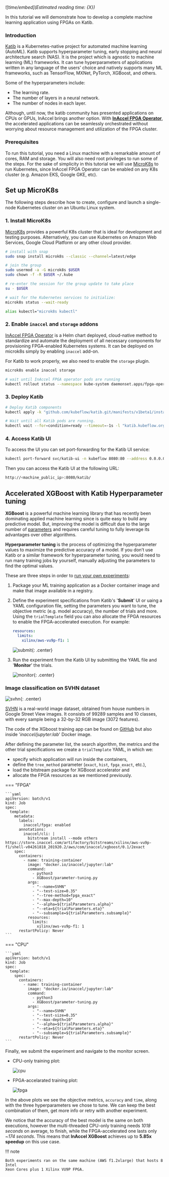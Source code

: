 *![time/embed](Estimated reading time: {X})*

In this tutorial we will demonstrate how to develop a complete machine learning
application using FPGAs on Katib.

### Introduction

[Katib](https://www.kubeflow.org/docs/components/katib/overview/) is a
Kubernetes-native project for automated machine learning (AutoML). Katib
supports hyperparameter tuning, early stopping and neural architecture search
(NAS). It is the project which is agnostic to machine learning (ML) frameworks.
It can tune hyperparameters of applications written in any language of the users'
choice and natively supports many ML frameworks, such as TensorFlow, MXNet,
PyTorch, XGBoost, and others.

Some of the hyperparameters include:

* The learning rate.
* The number of layers in a neural network.
* The number of nodes in each layer.

Although, until now, the katib community has presented applications on CPUs
or GPUs, InAccel brings another option. With [**InAccel FPGA Operator**](https://artifacthub.io/packages/chart/inaccel/fpga-operator),
the accelerated applications can be seamlessly orchestrated without worrying
about resource management and utilization of the FPGA cluster.

### Prerequisites

To run this tutorial, you need a Linux machine with a remarkable amount of
cores, RAM and storage. You will also need root privileges to run some of the
steps. For the sake of simplicity in this tutorial we will use
[MicroK8s](https://microk8s.io/) to run Kubernetes, since InAccel FPGA Operator
can be enabled on any K8s cluster (e.g. Amazon EKS, Google GKE, etc).

## Set up MicroK8s

The following steps describe how to create, configure and launch a single-node
Kubernetes cluster on an Ubuntu Linux system.

### 1. Install MicroK8s

[MicroK8s](https://microk8s.io/docs) provides a powerful K8s cluster that is ideal
for development and testing purposes.
Alternatively, you can use Kubernetes on Amazon Web Services, Google Cloud
Platform or any other cloud provider.

```bash
# install with snap
sudo snap install microk8s --classic --channel=latest/edge

# join the group
sudo usermod -a -G microk8s $USER
sudo chown -f -R $USER ~/.kube

# re-enter the session for the group update to take place
su - $USER

# wait for the Kubernetes services to initialize:
microk8s status --wait-ready

alias kubectl="microk8s kubectl"
```

### 2. Enable `inaccel` and `storage` addons

[InAccel FPGA Operator](https://artifacthub.io/packages/chart/inaccel/fpga-operator)
is a Helm chart deployed, cloud-native method to standardize and automate the
deployment of all necessary components for provisioning FPGA-enabled Kubernetes
systems. It can be deployed on microk8s simply by enabling `inaccel` add-on.

For Katib to work properly, we also need to enable the `storage`
 plugin.

```bash
microk8s enable inaccel storage

# wait until InAccel FPGA operator pods are running
kubectl rollout status --namespace kube-system daemonset.apps/fpga-operator
```

### 3. Deploy Katib

```bash
# Deploy Katib components
kubectl apply -k "github.com/kubeflow/katib.git/manifests/v1beta1/installs/katib-standalone?ref=master"

# Wait until all Katib pods are running.
kubectl wait --for=condition=ready --timeout=-1s -l "katib.kubeflow.org/component in (controller,db-manager,mysql,ui)" -n kubeflow pod
```

### 4. Access Katib UI

To access the UI you can set port-forwarding for the Katib UI service:

```bash
kubectl port-forward svc/katib-ui -n kubeflow 8080:80 --address 0.0.0.0
```

Then you can access the Katib UI at the following URL:

```bash
http://<machine_public_ip>:8080/katib/
```

## Accelerated XGBoost with Katib Hyperparameter tuning

**XGBoost** is a powerful machine learning library that has recently been
dominating applied machine learning since is quite easy to build any predictive
model. But, improving the model is difficult due to the large number of
[parameters](https://xgboost.readthedocs.io/en/latest/parameter.html) and
requires careful tuning to fully leverage its advantages over other algorithms.

**Hyperparameter tuning** is the process of optimizing the hyperparameter values
to maximize the predictive accuracy of a model. If you don’t use Katib or a
similar framework for hyperparameter tuning, you would need to run many
training jobs by yourself, manually adjusting the parameters to find the optimal
values.

These are three steps in order to
[run your own experiments](https://kubeflow.org/docs/components/hyperparameter-tuning/experiment):

1. Package your ML training application as a Docker container image and make
	that image available in a registry.

2. Define the experiment specifications from Katib's '**Submit**' UI or uaing
	a YAML configuration file, setting the parameters you want to tune, the
	objective metric (e.g. model accuracy), the number of trials and more. Using
	the `trialTemplate` field you can also allocate the FPGA resources to enable
	the FPGA-accelerated execution. For example:

	```yaml
	resources:
	  limits:
	    xilinx/aws-vu9p-f1: 1
	```

	![submit](/img/katib-submit.png){: .center}

3. Run the experiment from the Katib UI by submitting the YAML file and
	'**Monitor**' the trials.

	![monitor](/img/katib-monitor.png){: .center}

### Image classification on SVHN dataset

![svhn](/img/svhn.png){: .center}

[SVHN](http://ufldl.stanford.edu/housenumbers) is a real-world image dataset,
obtained from house numbers in Google Street View images. It consists of 99289
samples and 10 classes, with every sample being a 32-by-32 RGB image (3072
features).

The code of the XGboost training app can be found on
[GitHub](https://github.com/inaccel/jupyter/blob/master/lab/dot/XGBoost/parameter-tuning.py)
but also inside '*inaccel/jupyter:lab*' Docker image.

After defining the parameter list, the search algorithm, the metrics and the
other trial specifications we create a `trialTemplate` YAML, in which we:

* specify which application will run inside the containers,
* define the `tree_method` parameter (`exact`, `hist`, `fpga_exact`, etc.),
* load the bitstream package for XGBoost accelerator and
* allocate the FPGA resources as we mentioned previously.


=== "FPGA"

	```yaml
	apiVersion: batch/v1
	kind: Job
	spec:
	  template:
	    metadata:
	      labels:
	        inaccel/fpga: enabled
	      annotations:
	        inaccel/cli: |
	          bitstream install --mode others https://store.inaccel.com/artifactory/bitstreams/xilinx/aws-vu9p-f1/shell-v04261818_201920.2/aws/com/inaccel/xgboost/0.1/2exact
	    spec:
	      containers:
	        - name: training-container
	          image: "docker.io/inaccel/jupyter:lab"
	          command:
	            - python3
	            - XGBoost/parameter-tuning.py
	          args:
	            - "--name=SVHN"
	            - "--test-size=0.35"
	            - "--tree-method=fpga_exact"
	            - "--max-depth=10"
	            - "--alpha=${trialParameters.alpha}"
	            - "--eta=${trialParameters.eta}"
	            - "--subsample=${trialParameters.subsample}"
	          resources:
	            limits:
	              xilinx/aws-vu9p-f1: 1
	      restartPolicy: Never
	```

=== "CPU"

	```yaml
	apiVersion: batch/v1
	kind: Job
	spec:
	  template:
	    spec:
	      containers:
	        - name: training-container
	          image: "docker.io/inaccel/jupyter:lab"
	          command:
	            - python3
	            - XGBoost/parameter-tuning.py
	          args:
	            - "--name=SVHN"
	            - "--test-size=0.35"
	            - "--max-depth=10"
	            - "--alpha=${trialParameters.alpha}"
	            - "--eta=${trialParameters.eta}"
	            - "--subsample=${trialParameters.subsample}"
	      restartPolicy: Never
	```

Finally, we submit the experiment and navigate to the monitor screen.

* CPU-only training plot:

	![cpu](/img/katib-cpu.png)

* FPGA-accelarated training plot:

	![fpga](/img/katib-fpga.png)

In the above plots we see the objective metrics, `accuracy` and `time`, along
with the three hyperparameters we chose to tune. We can keep the best
combination of them, get more info or retry with another experiment.

We notice that the accuracy of the best model is the same on both executions,
however the multi-threaded CPU-only training needs *1018 seconds* on average, to
	finish, while the FPGA-accelerated one lasts only ~*174 seconds*. This means that
**InAccel XGBoost** achieves up to **5.85x speedup** on this use case.

!!! note

	Both experiments ran on the same machine (AWS f1.2xlarge) that hosts 8 Intel
	Xeon Cores plus 1 Xilinx VU9P FPGA.
